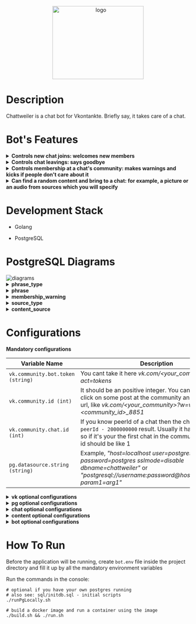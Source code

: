 <div align="center">
    <img src="https://user-images.githubusercontent.com/44072343/155874103-b1757bd9-0b31-4e8c-8a74-bdf372f71ef5.png" width="250" height="200" alt="logo">
</div>

# Description

Chattweiler is a chat bot for Vkontankte. Briefly say, it takes care of a chat.

# Bot's Features

<details>
   <summary><b>Controls new chat joins: welcomes new members</b></summary><br>
   
   You also can configure some audio with a welcome phrase. See "PostgreSQL Diagrams" for details
   
   <img src="https://user-images.githubusercontent.com/44072343/160234699-3699973e-615e-40eb-811a-a7a790cd8288.png" alt="hello new member example">
</details>

<details>
   <summary><b>Controls chat leavings: says goodbye</b></summary><br>
   <img src="https://user-images.githubusercontent.com/44072343/160234884-090b99e2-102e-43aa-ae0a-18bf8a66c191.png" alt="goodbye member example">
</details>

<details>
   <summary><b>Controls membership at a chat's community: makes warnings and kicks if people don't care about it</b></summary><br>
   <img src="https://user-images.githubusercontent.com/44072343/160234979-5b19ee74-2be6-44a3-95eb-9193f2d38086.png" alt="warning for member example">
</details>

<details>
   <summary><b>Can find a random content and bring to a chat: for example, a picture or an audio from sources which you will specify</b></summary><br>
   
   The commands' names could be overridden. See "Configurations" for details
   
   <img src="https://user-images.githubusercontent.com/44072343/160235262-31cda1b1-e880-4c06-8676-edb1f00f598e.png" alt="picture command example"><br>
   <img src="https://user-images.githubusercontent.com/44072343/160235343-05e81966-a5b7-4658-b5b8-81565f4bf2a6.png" alt="audio command example">
</details>

# Development Stack

- Golang

- PostgreSQL

# PostgreSQL Diagrams

<img src="https://user-images.githubusercontent.com/44072343/160235542-063309c1-1d4e-46af-b8b3-7050a7f403ae.png" alt="diagrams">
<br>

<details>
    <summary><b>phrase_type</b></summary><br>
    
Phrases could have different types.

By default the application uses these types:

- `welcome`
- `goodbye`
- `membership_warning`
- `info`
- `audio_request`
- `picture_request`
    
</details>

<details>
    <summary><b>phrase</b></summary><br>
    
- `text` is an actual phrase
- `is_user_templated` means that a `text` can has inside a `%username%` mark which tells to the application to replace it to an actual username
- `weight` brings a bit of probability. Allows the application to choose a phrase by it's probability (takes account only between phrases with the same phrase type). Details: <a href="https://en.wikipedia.org/wiki/Fitness_proportionate_selection">Fitness proportionate selection</a>
- `vk_audio_id` is an audio's id at Vkontakte, the application attaches it to a message if `is_audio_accompaniment` is true. Example of `vk_audio_id`, audio-2001545048_57545048

</details>

<details>
    <summary><b>membership_warning</b></summary><br>

Contains information about membership warnings.

- `first_warning_ts` is a timestamp which tells about when the first time a member was notified
- `grace_period` is a period which the application uses to define warning's status after `first_warning_ts`. For example, if `first_warning_ts + grace_period` less than `now()` then a warning has expired status
- `is_relevant` is a flag which tells about a current status of a warning. For example, if warning sent and grace period is justified, it has true, otherwise it has false.

</details>

<details>
    <summary><b>source_type</b></summary><br>

Content sources could have different types.

By default the application uses these types:

- `audio`
- `picture`

</details>

<details>
    <summary><b>content_source</b></summary><br>

- `vk_community_id` is a url name of community. Example, vk.com/awesome_community. Here awesome_community is a url name.

</details>

# Configurations

**Mandatory configurations**

|  Variable Name   | Description |
| -------------   | ------------- |
| `vk.community.bot.token (string)`     | You cant take it here *vk.com/<your_community>?act=tokens*  |
| `vk.community.id (int)`   | It should be an positive integer. You can take it by a click on some post at the community and take it from url, like *vk.com/<your_community>?w=wall-<community_id>_8851* |
| `vk.community.chat.id (int)`   | If you know peerId of a chat then the chat id will be like `peerId - 2000000000` result. Usually it has a sequence, so if it's your the first chat in the community then chat id should be like 1 |
| `pg.datasource.string (string)` | Example, *"host=localhost user=postgres password=postgres sslmode=disable dbname=chattweiler"* or *"postgresql://username:password@host:port/dbname?param1=arg1"* |

<details>
    <summary><b>vk optional configurations</b></summary><br>

|  Variable Name | Default value | Description |
| ------------- | ------------- | ------------- |
| `vk.admin.user.token` | `"" (string)` | Community admin's "Implicit flow" token. Mandatory if you want to be able to use audio and picture requests. <a href="https://dev.vk.com/api/access-token/getting-started">How to get it</a> |

</details>

<details>
    <summary><b>pg optional configurations</b></summary><br>

|  Variable Name | Default value | Description |
| ------------- | ------------- | ------------- |
| `pg.phrases.cache.refresh.interval` | `15m (string, golang type - time.Duration)` | A phrases cache refresh interval |
| `pg.content.source.cache.refresh.interval` | `15m (string, golang type - time.Duration)` | A content sources cache refresh interval |

</details>

<details>
    <summary><b>chat optional configurations</b></summary><br>

|  Variable Name  | Default value | Description |
| -------------  | ------------- | ------------- |
| `chat.warden.membership.check.interval` | `10m (string, golang type - time.Duration)` | An interval which after the application launch starts an async worker to check a chat for new membership warnings |
| `chat.warden.membership.grace.period` | `1h (string, golang type - time.Duration)` | A period that the application will assign to new warnings about membership |
| `chat.use.first.name.instead.username` | `false (boolean)` | A toggle for using a first name of a member instead his username. For example, Ammy (Joe etc.) instead of @username |

</details>

<details>
    <summary><b>content optional configurations</b></summary><br>

|  Variable Name  | Default value | Description |
| -------------  | ------------- | ------------- |
| `content.audio.max.cached.attachments` | `100 (int)` | Number of maximum available cached audio attachments |
| `content.audio.cache.refresh.threshold` | `0.2 (float)` | Float value between 0.0 and 1.0. Used for audios cache refreshing |
| `content.audio.queue.size` | `100 (int)` | Number of maximum requests queue for audio |
| `content.picture.max.cached.attachments` | `100 (int)` | Number of maximum available cached picture attachments |
| `content.picture.cache.refresh.threshold` | `0.2 (float)` | Float value between 0.0 and 1.0. Used for pictures cache refreshing |
| `content.picture.queue.size` | `100 (int)` | Number of maximum requests queue for picture |

</details>

<details>
    <summary><b>bot optional configurations</b></summary><br>

|  Variable Name   | Default value | Description |
| -------------  | ------------- | ------------- |
| `bot.command.override.info` | `bark! (string)` | Variable for info command name overriding |
| `bot.command.override.audio.request` | `sing song! (string)` | Variable for audio request command name overriding |
| `bot.command.override.picture.request` | `gimme pic! (string)` | Variable for picture request command name overriding |
| `bot.functionality.welcome.new.members` | `true (boolean)` | A toggle for new members welcome functions |
| `bot.functionality.goodbye.members` | `true (boolean)` | A toggle for goodbye members' leavings functions |
| `bot.functionality.membership.checking` | `true (boolean)` | A toggle for membership checking functions  |
| `bot.functionality.audio.requests` | `false (boolean)` | A toggle for audio requests handling functions |
| `bot.functionality.picture.requests` | `false (boolean)` | A toggle for picture requests handling functions |

</details>

# How To Run

Before the application will be running, create `bot.env` file inside the project directory and fill it up by all the mandatory environment variables

Run the commands in the console:

```
# optional if you have your own postgres running
# also see: sql/initdb.sql - initial scripts
./runPgLocally.sh 

# build a docker image and run a container using the image 
./build.sh && ./run.sh
```